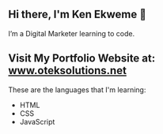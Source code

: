 ## Hi there, I'm Ken Ekweme 👋

I’m a Digital Marketer learning to code.

Visit My Portfolio Website at: <a href="https://www.oteksolutions.net" target="_blank">www.oteksolutions.net<a>
--
These are the languages that I'm learning:
<br>
<ul>
<li>HTML</li>
<li>CSS</li>
<li>JavaScript</li>
</ul>

<!--
**oteksolutions/oteksolutions** is a ✨ _special_ ✨ repository because its `README.md` (this file) appears on your GitHub profile.

Here are some ideas to get you started:

- 🔭 I’m currently working on ...
- 🌱 I’m currently learning ...
- 👯 I’m looking to collaborate on ...
- 🤔 I’m looking for help with ...
- 💬 Ask me about ...
- 📫 How to reach me: ...
- 😄 Pronouns: ...
- ⚡ Fun fact: ...
-->
